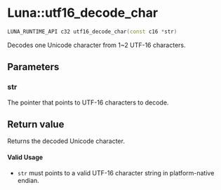 # Luna::utf16_decode_char

```c++
LUNA_RUNTIME_API c32 utf16_decode_char(const c16 *str)
```

Decodes one Unicode character from 1~2 UTF-16 characters. 



## Parameters
### str
The pointer that points to UTF-16 characters to decode. 

## Return value
Returns the decoded Unicode character. 

#### Valid Usage
* `str` must points to a valid UTF-16 character string in platform-native endian. 

